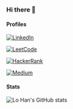 ### Hi there 👋

#### Profiles

[![LinkedIn](https://img.shields.io/badge/LinkedIn-0077B5?style=for-the-badge&logo=linkedin&logoColor=white)](https://www.linkedin.com/in/lo-han/)

[![LeetCode](https://img.shields.io/badge/LeetCode-000000?style=for-the-badge&logo=LeetCode&logoColor=#d16c06)](https://leetcode.com/profile/account/)

[![HackerRank](https://img.shields.io/badge/-Hackerrank-2EC866?style=for-the-badge&logo=HackerRank&logoColor=white)]()

[![Medium](https://img.shields.io/badge/Medium-12100E?style=for-the-badge&logo=medium&logoColor=white)](https://medium.com/@lo_han)

#### Stats

![Lo Han's GitHub stats](https://github-readme-stats.vercel.app/api?username=lo-han&show_icons=true&theme=dark)
